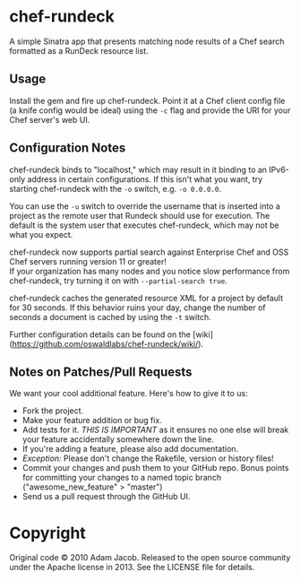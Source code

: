 # chef-rundeck
A simple Sinatra app that presents matching node results of a Chef search formatted as a RunDeck resource list.

## Usage

Install the gem and fire up chef-rundeck.  Point it at a Chef client config file (a knife config would be ideal) using 
the `-c` flag and provide the URI for your Chef server's web UI.

## Configuration Notes

chef-rundeck binds to "localhost," which may result in it binding to an IPv6-only address in certain configurations.
If this isn't what you want, try starting chef-rundeck with the `-o` switch, e.g. `-o 0.0.0.0`.

You can use the `-u` switch to override the username that is inserted into a project as the remote user that Rundeck should use for execution.
The default is the system user that executes chef-rundeck, which may not be what you expect.

chef-rundeck now supports partial search against Enterprise Chef and OSS Chef servers running version 11 or greater!  
If your organization has many nodes and you notice slow performance from chef-rundeck, try turning it on with `--partial-search true`.

chef-rundeck caches the generated resource XML for a project by default for 30 seconds.  If this behavior ruins your day, change the number
of seconds a document is cached by using the `-t` switch.

Further configuration details can be found on the [wiki] (https://github.com/oswaldlabs/chef-rundeck/wiki/).

## Notes on Patches/Pull Requests

We want your cool additional feature.  Here's how to give it to us:

* Fork the project.
* Make your feature addition or bug fix.
* Add tests for it.  *THIS IS IMPORTANT* as it ensures no one else will break your feature accidentally somewhere down the line.
* If you're adding a feature, please also add documentation.
* *Exception:* Please don't change the Rakefile, version or history files!
* Commit your changes and push them to your GitHub repo.  Bonus points for committing your changes to a named topic branch ("awesome_new_feature" > "master")
* Send us a pull request through the GitHub UI.

# Copyright

Original code © 2010 Adam Jacob.  Released to the open source community under the Apache license in 2013.  See the LICENSE file for details.
